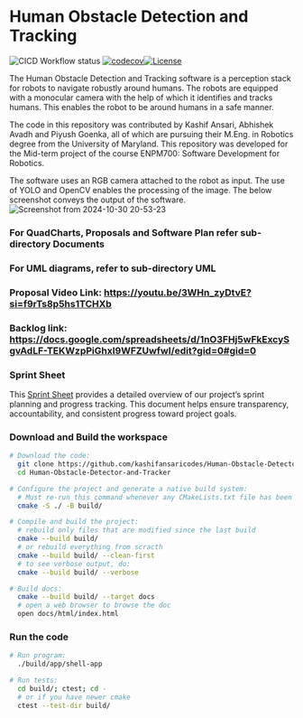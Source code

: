 # Human Obstacle Detection and Tracking

![CICD Workflow status](https://github.com/kashifansaricodes/Human-Obstacle-Detector-and-Tracker/actions/workflows/run-unit-test-and-upload-codecov.yml/badge.svg) [![codecov](https://codecov.io/gh/kashifansaricodes/Human-Obstacle-Detector-and-Tracker/graph/badge.svg?token=T484S8WKBC)](https://codecov.io/gh/kashifansaricodes/Human-Obstacle-Detector-and-Tracker)[![License](https://img.shields.io/badge/license-MIT-blue.svg)](LICENSE)

The Human Obstacle Detection and Tracking software is a perception stack for robots to navigate robustly around humans. The robots are equipped with a monocular camera with the help of which it identifies and tracks humans. This enables the robot to be around humans in a safe manner. 

The code in this repository was contributed by Kashif Ansari, Abhishek Avadh and Piyush Goenka, all of which are pursuing their M.Eng. in Robotics degree from the University of Maryland. This repository was developed for the Mid-term project of the  course ENPM700: Software Development for Robotics. 

The software uses an RGB camera attached to the robot as input. The use of YOLO and OpenCV enables the processing of the image. The below screenshot conveys the output of the software. 
![Screenshot from 2024-10-30 20-53-23](https://github.com/user-attachments/assets/4a30789d-3e4a-4f13-bf37-cdfd9cae9016)



### For QuadCharts, Proposals and Software Plan refer sub-directory Documents
### For UML diagrams, refer to sub-directory UML

### Proposal Video Link: https://youtu.be/3WHn_zyDtvE?si=f9rTs8p5hs1TCHXb

### Backlog link: https://docs.google.com/spreadsheets/d/1nO3FHj5wFkExcySgvAdLF-TEKWzpPiGhxI9WFZUwfwI/edit?gid=0#gid=0

### Sprint Sheet

This [Sprint Sheet](https://docs.google.com/document/d/1m02yIOxLIv32R1kmjg583Tf8zdp8dUxPbcdExJ11MYU/edit?usp=sharing) provides a detailed overview of our project’s sprint planning and progress tracking. This document helps ensure transparency, accountability, and consistent progress toward project goals.

### Download and Build the workspace
```bash
# Download the code:
  git clone https://github.com/kashifansaricodes/Human-Obstacle-Detector-and-Tracker
  cd Human-Obstacle-Detector-and-Tracker

# Configure the project and generate a native build system:
  # Must re-run this command whenever any CMakeLists.txt file has been changed.
  cmake -S ./ -B build/

# Compile and build the project:
  # rebuild only files that are modified since the last build
  cmake --build build/
  # or rebuild everything from scracth
  cmake --build build/ --clean-first
  # to see verbose output, do:
  cmake --build build/ --verbose

# Build docs:
  cmake --build build/ --target docs
  # open a web browser to browse the doc
  open docs/html/index.html
```

### Run the code 

```bash
# Run program:
  ./build/app/shell-app

# Run tests:
  cd build/; ctest; cd -
  # or if you have newer cmake
  ctest --test-dir build/
```
